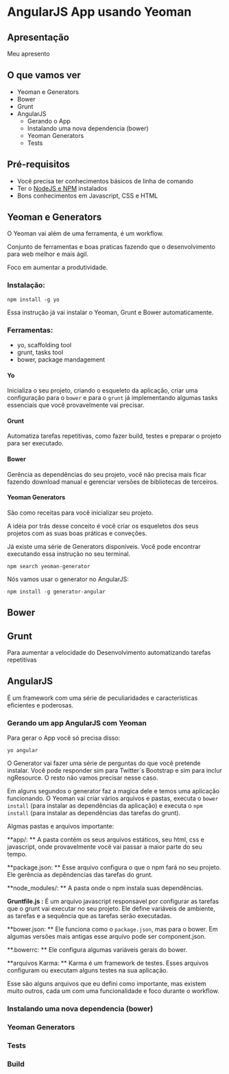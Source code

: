 # AngularJS App usando Yeoman

## Apresentação
Meu apresento

## O que vamos ver

* Yeoman e Generators
* Bower
* Grunt
* AngularJS
	* Gerando o App
	* Instalando uma nova dependencia (bower)
	* Yeoman Generators
	* Tests

## Pré-requisitos

* Você precisa ter conhecimentos básicos de linha de comando
* Ter o [NodeJS e NPM](http://nodejs.org/) instalados
* Bons conhecimentos em Javascript, CSS e HTML

## Yeoman e Generators

O Yeoman vai além de uma ferramenta, é um workflow. 

Conjunto de ferramentas e boas praticas fazendo que o desenvolvimento para web melhor e mais ágil.

Foco em aumentar a produtividade.

### Instalação:

	npm install -g yo

Essa instrução já vai instalar o Yeoman, Grunt e Bower automaticamente.

### Ferramentas:

* yo, scaffolding tool
* grunt, tasks tool
* bower, package mandagement

#### Yo

Inicializa o seu projeto, criando o esqueleto da aplicação, criar uma configuração para o ```bower``` e para o ```grunt``` já implementando algumas tasks essenciais que você provavelmente vai precisar.

#### Grunt

Automatiza tarefas repetitivas, como fazer build, testes e preparar o projeto para ser executado.

#### Bower 

Gerência as dependências do seu projeto, você não precisa mais ficar fazendo download manual e gerenciar versões de bibliotecas de terceiros.

#### Yeoman Generators

São como receitas para você inicializar seu projeto. 

A idéia por trás desse conceito é você criar os esqueletos dos seus projetos com as suas boas práticas e conveções.

Já existe uma série de Generators disponíveis. Você pode encontrar executando essa instrução no seu terminal.

	npm search yeoman-generator

Nós vamos usar o generator no AngularJS:

	npm install -g generator-angular

## Bower

## Grunt

Para aumentar a velocidade do Desenvolvimento automatizando tarefas repetitivas

## AngularJS

É um framework com uma série de peculiaridades e características eficientes e poderosas.

### Gerando um app AngularJS com Yeoman

Para gerar o App você só precisa disso:

	yo angular

O Generator vai fazer uma série de perguntas do que você pretende instalar. Você pode responder sim para Twitter`s Bootstrap e sim para inclur ngResource. O resto não vamos precisar nesse caso.

Em alguns segundos o generator faz a magica dele e temos uma aplicação funcionando. O Yeoman vai criar vários arquivos e pastas, executa o ```bower install``` (para instalar as dependências da aplicação) e executa o ```npm install``` (para instalar as dependências das tarefas do grunt).

Algmas pastas e arquivos importante:

**app/: ** A pasta contém os seus arquivos estáticos, seu html, css e javascript, onde provavelmente você vai passar a maior parte do seu tempo. 

**package.json: ** Esse arquivo configura o que o npm fará no seu projeto. Ele gerência as depêndencias das tarefas do grunt.

**node_modules/: ** A pasta onde o npm instala suas dependências.

**Gruntfile.js :** É um arquivo javascript responsavel por configurar as tarefas que o grunt vai executar no seu projeto. Ele define variáveis de ambiente, as tarefas e a sequência que as tarefas serão executadas.

**bower.json: ** Ele funciona como o ```package.json```, mas para o bower. Em algumas versões mais antigas esse arquivo pode ser component.json.

**.bowerrc: ** Ele configura algumas variáveis gerais do bower.

**arquivos Karma: ** Karma é um framework de testes. Esses arquivos configuram ou executam alguns testes na sua aplicação.

Esse são alguns arquivos que eu defini como importante, mas existem muito outros, cada um com uma funcionalidade e foco durante o workflow.

### Instalando uma nova dependencia (bower)

### Yeoman Generators

### Tests

### Build
